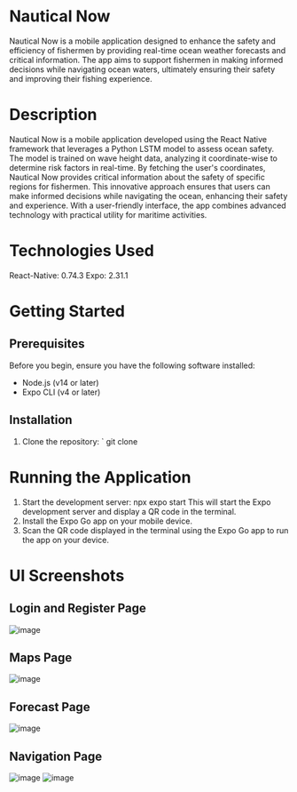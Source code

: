 # Nautical Now
Nautical Now is a mobile application designed to enhance the safety and efficiency of fishermen by providing real-time ocean weather forecasts and critical information. The app aims to support fishermen in making informed decisions while navigating ocean waters, ultimately ensuring their safety and improving their fishing experience.

# Description
Nautical Now is a mobile application developed using the React Native framework that leverages a Python LSTM model to assess ocean safety. The model is trained on wave height data, analyzing it coordinate-wise to determine risk factors in real-time. By fetching the user's coordinates, Nautical Now provides critical information about the safety of specific regions for fishermen. This innovative approach ensures that users can make informed decisions while navigating the ocean, enhancing their safety and experience. With a user-friendly interface, the app combines advanced technology with practical utility for maritime activities.

# Technologies Used
React-Native: 0.74.3
Expo: 2.31.1

# Getting Started
## Prerequisites
Before you begin, ensure you have the following software installed:

- Node.js (v14 or later)
- Expo CLI (v4 or later)

## Installation
1. Clone the repository:
   ` git clone <repo link>

# Running the Application
1. Start the development server: npx expo start This will start the Expo development server and display a QR code in the terminal.
2. Install the Expo Go app on your mobile device.
3. Scan the QR code displayed in the terminal using the Expo Go app to run the app on your device.

# UI Screenshots
## Login and Register Page
![image](https://github.com/user-attachments/assets/acfe6533-18e0-471a-94cc-b065738bdc7d)

## Maps Page
![image](https://github.com/user-attachments/assets/4f449638-2a4f-42ac-a8b0-cebb48e58e52)

## Forecast Page
![image](https://github.com/user-attachments/assets/4efd66a4-ac85-42cd-81df-772606956d17)

## Navigation Page
![image](https://github.com/user-attachments/assets/d9ec2b60-931d-44e4-bd02-1e2fe02e4f7b)
![image](https://github.com/user-attachments/assets/d9a233af-c9e1-4221-93d1-3b5775bb728e)





